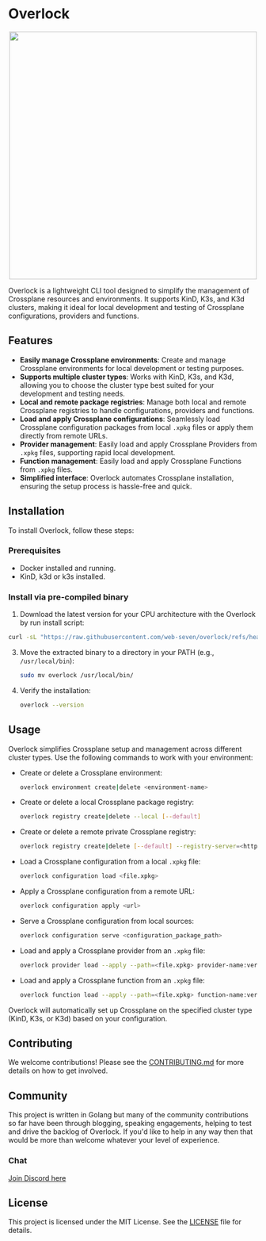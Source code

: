 # Overlock
<p align="center">
  <img width="500" src="https://raw.githubusercontent.com/web-seven/overlock/refs/heads/main/docs/overlock_galaxy_text.png"/>
</p>


Overlock is a lightweight CLI tool designed to simplify the management of Crossplane resources and environments. It supports KinD, K3s, and K3d clusters, making it ideal for local development and testing of Crossplane configurations, providers and functions.

## Features

- **Easily manage Crossplane environments**: Create and manage Crossplane environments for local development or testing purposes.
- **Supports multiple cluster types**: Works with KinD, K3s, and K3d, allowing you to choose the cluster type best suited for your development and testing needs.
- **Local and remote package registries**: Manage both local and remote Crossplane registries to handle configurations, providers and functions.
- **Load and apply Crossplane configurations**: Seamlessly load Crossplane configuration packages from local `.xpkg` files or apply them directly from remote URLs.
- **Provider management**: Easily load and apply Crossplane Providers from `.xpkg` files, supporting rapid local development.
- **Function management**: Easily load and apply Crossplane Functions from `.xpkg` files.
- **Simplified interface**: Overlock automates Crossplane installation, ensuring the setup process is hassle-free and quick.

## Installation

To install Overlock, follow these steps:

### Prerequisites

- Docker installed and running.
- KinD, k3d or k3s installed.

### Install via pre-compiled binary

1. Download the latest version for your CPU architecture with the Overlock by run install script:

  ```bash
  curl -sL "https://raw.githubusercontent.com/web-seven/overlock/refs/heads/main/scripts/install.sh" | sh
  ```

3. Move the extracted binary to a directory in your PATH (e.g., `/usr/local/bin`):

   ```bash
   sudo mv overlock /usr/local/bin/
   ```

4. Verify the installation:

   ```bash
   overlock --version
   ```

## Usage

Overlock simplifies Crossplane setup and management across different cluster types. Use the following commands to work with your environment:

- Create or delete a Crossplane environment:

  ```bash
  overlock environment create|delete <environment-name>
  ```

- Create or delete a local Crossplane package registry:

  ```bash
  overlock registry create|delete --local [--default]
  ```

- Create or delete a remote private Crossplane registry:

  ```bash
  overlock registry create|delete [--default] --registry-server=<httpsurl> --username=<string> --password=<string> --email=<string>
  ```

- Load a Crossplane configuration from a local `.xpkg` file:

  ```bash
  overlock configuration load <file.xpkg>
  ```

- Apply a Crossplane configuration from a remote URL:

  ```bash
  overlock configuration apply <url>
  ```

- Serve a Crossplane configuration from local sources:

  ```bash
  overlock configuration serve <configuration_package_path>
  ```

- Load and apply a Crossplane provider from an `.xpkg` file:

  ```bash
  overlock provider load --apply --path=<file.xpkg> provider-name:version
  ```

- Load and apply a Crossplane function from an `.xpkg` file:

  ```bash
  overlock function load --apply --path=<file.xpkg> function-name:version
  ```

Overlock will automatically set up Crossplane on the specified cluster type (KinD, K3s, or K3d) based on your configuration.

## Contributing

We welcome contributions! Please see the [CONTRIBUTING.md](CONTRIBUTING.md) for more details on how to get involved.

## Community

This project is written in Golang but many of the community contributions so far have been through blogging, speaking engagements, helping to test and drive the backlog of Overlock. If you'd like to help in any way then that would be more than welcome whatever your level of experience.

### Chat

[Join Discord here](https://discord.gg/rWdY2y57)

## License

This project is licensed under the MIT License. See the [LICENSE](LICENSE) file for details.

